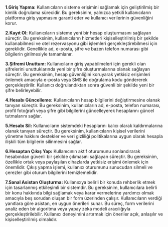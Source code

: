 **1.Giriş Yapma:** Kullanıcıların sisteme erişimini sağlamak için geliştirilmiş bir kimlik doğrulama sürecidir. Bu gereksinim, yalnızca yetkili kullanıcıların platforma giriş yapmasını garanti eder ve kullanıcı verilerinin güvenliğini korur. <br>

**2.Kayıt Ol:** Kullanıcıların sisteme yeni bir hesap oluşturmasını sağlayan süreçtir. Bu gereksinim, kullanıcıların hizmetleri kişiselleştirilmiş bir şekilde kullanabilmesi ve otel rezervasyonu gibi işlemleri gerçekleştirebilmesi için gereklidir. Genellikle ad, e-posta, şifre ve bazen telefon numarası gibi bilgilerin girilmesiyle tamamlanır. <br>

**3.Şifremi Unuttum:** Kullanıcıların giriş yapabilmeleri için gerekli olan şifrelerini unuttuklarında yeni bir şifre oluşturmalarına olanak sağlayan süreçtir. Bu gereksinim, hesap güvenliğini koruyarak yetkisiz erişimleri önlemek amacıyla e-posta veya SMS ile doğrulama kodu göndererek gerçekleştirilir. Kullanıcı doğrulandıktan sonra güvenli bir şekilde yeni bir şifre belirleyebilir. <br>

**4.Hesabı Güncelleme:** Kullanıcıların hesap bilgilerini değiştirmesine olanak tanıyan süreçtir. Bu gereksinim, kullanıcıların ad, e-posta, telefon numarası, profil fotoğrafı veya şifre gibi bilgilerini güncelleyerek hesaplarını güncel tutmalarını sağlar. <br>

**5.Hesabı Sil:** Kullanıcıların sistemdeki hesaplarını kalıcı olarak kaldırmalarına olanak tanıyan süreçtir. Bu gereksinim, kullanıcıların kişisel verilerini yönetme hakkını destekler ve veri gizliliği politikalarına uygun olarak hesapla ilişkili tüm bilgilerin silinmesini sağlar. <br>

**6.Hesaptan Çıkış Yap:** Kullanıcının aktif oturumunu sonlandırarak hesabından güvenli bir şekilde çıkmasını sağlayan süreçtir. Bu gereksinim, özellikle ortak veya paylaşılan cihazlarda yetkisiz erişimi önlemek için önemlidir. Çıkış yapma işlemi, kullanıcı oturumunu sunucudan silmeli ve çerezler gibi oturum bilgilerini temizlemelidir. <br>

**7.Sanal Asistan Oluşturma:** Kullanıcıya belirli bir konuda rehberlik etmek için tasarlanmış etkileşimli bir sistemdir. Bu gereksinim, kullanıcılara belirli bir konu hakkında bilgi sağlamak veya karar vermelerine yardımcı olmak amacıyla beş sorudan oluşan bir form üzerinden çalışır. Kullanıcıların verdiği yanıtlara göre asistan, en uygun önerileri sunar. Bu süreç, form verilerini analiz eden bir algoritma veya yapay zeka modeli aracılığıyla gerçekleştirilebilir. Kullanıcı deneyimini artırmak için öneriler açık, anlaşılır ve kişiselleştirilmiş olmalıdır. <br>
